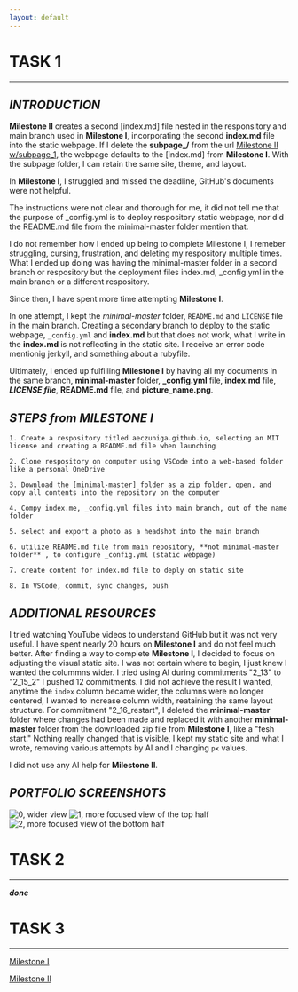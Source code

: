 ```yaml
---
layout: default
---
```


# **TASK 1**
* * * 

## _INTRODUCTION_
**Milestone II** creates a second [index.md] file nested in the responsitory and main branch used in **Milestone I**, incorporating the second **index.md** file into the static webpage. If I delete the **subpage_/** from the url [Milestone II w/subpage_1](https://aeczuniga.github.io/subpage_1/), the webpage defaults to the [index.md] from **Milestone I**. 
With the subpage folder, I can retain the same site, theme, and layout. 

In **Milestone I**, I struggled and missed the deadline, GitHub's documents were not helpful. 

The instructions were not clear and thorough for me, it did not tell me that the purpose of _config.yml is to deploy  respository static webpage, nor did the README.md file from the minimal-master folder mention that. 

I do not remember how I ended up being to complete Milestone I, I remeber struggling, cursing, frustration, and deleting my respository multiple times. What I ended up doing was having the minimal-master folder in a second branch or respository but the deployment files index.md, _config.yml in the main branch or a different respository. 

Since then, I have spent more time attempting **Milestone I**. 

In one attempt, I kept the _minimal-master_ folder, `README.md` and `LICENSE` file in the main branch. Creating a secondary branch to deploy to the static webpage, `_config.yml` and **index.md** but that does not work, what I write in the **index.md** is not reflecting in the static site. I receive an error code mentionig jerkyll, and something about a rubyfile. 

Ultimately, I ended up fulfilling **Milestone I** by having all my documents in the same branch, **minimal-master** folder, **_config.yml** file, **index.md** file, ***LICENSE file***, **README.md** file, and **picture_name.png**.



## _STEPS from MILESTONE I_
    
```1. Create a respository titled aeczuniga.github.io, selecting an MIT license and creating a README.md file when launching```
    
```2. Clone respository on computer using VSCode into a web-based folder like a personal OneDrive```
    
```3. Download the [minimal-master] folder as a zip folder, open, and copy all contents into the repository on the computer```
    
```4. Compy index.me, _config.yml files into main branch, out of the name folder```
    
```5. select and export a photo as a headshot into the main branch```
    
```6. utilize README.md file from main repository, **not minimal-master folder** , to configure _config.yml (static webpage)```
    
```7. create content for index.md file to deply on static site```
    
```8. In VSCode, commit, sync changes, push```


## _ADDITIONAL RESOURCES_
I tried watching YouTube videos to understand GitHub but it was not very useful. I have spent nearly 20 hours on **Milestone I** and do not feel much better. After finding a way to complete **Milestone I**, I decided to focus on adjusting the visual static site. I was not certain where to begin, I just knew I wanted the colummns wider. I tried using AI during commitments "2_13" to "2_15_2" I pushed 12 commitments. I did not achieve the result I wanted, anytime the `index` column became wider, the columns were no longer centered, I wanted to increase column width, reataining the same layout structure. For commitment "2_16_restart", I deleted the **minimal-master** folder where changes had been made and replaced it with another **minimal-master** folder from the downloaded zip file from **Milestone I**, like a "fesh start." Nothing really changed that is visible, I kept my static site and what I wrote, removing various attempts by AI and I changing `px` values. 

I did not use any AI help for **Milestone II**. 


## _PORTFOLIO SCREENSHOTS_
![0, wider view](../II_images/image_0.png)
![1, more focused view of the top half](../II_images/image_1.png)
![2, more focused view of the bottom half](../II_images/image_2.png)


# **TASK 2**
* * * 

***done***


# **TASK 3**
* * * 

[Milestone I](https://aeczuniga.github.io/)

[Milestone II](https://aeczuniga.github.io/subpage_1/)